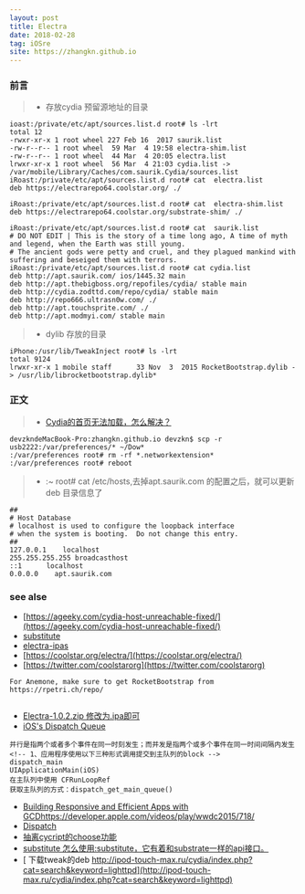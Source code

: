 ```yaml
---
layout: post
title: Electra
date: 2018-02-28
tag: iOSre
site: https://zhangkn.github.io
---
```


### 前言


>* 存放cydia 预留源地址的目录

```
ioast:/private/etc/apt/sources.list.d root# ls -lrt
total 12
-rwxr-xr-x 1 root wheel 227 Feb 16  2017 saurik.list
-rw-r--r-- 1 root wheel  59 Mar  4 19:58 electra-shim.list
-rw-r--r-- 1 root wheel  44 Mar  4 20:05 electra.list
lrwxr-xr-x 1 root wheel  56 Mar  4 21:03 cydia.list -> /var/mobile/Library/Caches/com.saurik.Cydia/sources.list
iRoast:/private/etc/apt/sources.list.d root# cat  electra.list
deb https://electrarepo64.coolstar.org/ ./

iRoast:/private/etc/apt/sources.list.d root# cat  electra-shim.list
deb https://electrarepo64.coolstar.org/substrate-shim/ ./

iRoast:/private/etc/apt/sources.list.d root# cat  saurik.list
# DO NOT EDIT | This is the story of a time long ago, A time of myth and legend, when the Earth was still young.
# The ancient gods were petty and cruel, and they plagued mankind with suffering and beseiged them with terrors. 
iRoast:/private/etc/apt/sources.list.d root# cat cydia.list
deb http://apt.saurik.com/ ios/1445.32 main
deb http://apt.thebigboss.org/repofiles/cydia/ stable main
deb http://cydia.zodttd.com/repo/cydia/ stable main
deb http://repo666.ultrasn0w.com/ ./
deb http://apt.touchsprite.com/ ./
deb http://apt.modmyi.com/ stable main
```

>* dylib 存放的目录
```
iPhone:/usr/lib/TweakInject root# ls -lrt
total 9124
lrwxr-xr-x 1 mobile staff      33 Nov  3  2015 RocketBootstrap.dylib -> /usr/lib/librocketbootstrap.dylib*
```

### 正文

>* [Cydia的首页无法加载，怎么解决？](http://iosre.com/t/cydia/11198)
```
devzkndeMacBook-Pro:zhangkn.github.io devzkn$ scp -r usb2222:/var/preferences/* ~/Dow*
:/var/preferences root# rm -rf *.networkextension*
:/var/preferences root# reboot
```

>* :~ root# cat /etc/hosts,去掉apt.saurik.com 的配置之后，就可以更新deb 目录信息了
```
##
# Host Database
# localhost is used to configure the loopback interface
# when the system is booting.  Do not change this entry.
##
127.0.0.1    localhost
255.255.255.255 broadcasthost
::1      localhost
0.0.0.0    apt.saurik.com
```
### see alse
- [https://ageeky.com/cydia-host-unreachable-fixed/](https://ageeky.com/cydia-host-unreachable-fixed/)
- [substitute](https://github.com/coolstar/substitute)
- [electra-ipas](https://github.com/coolstar/electra-ipas)
- [https://coolstar.org/electra/](https://coolstar.org/electra/)
- [https://twitter.com/coolstarorg](https://twitter.com/coolstarorg)

```
For Anemone, make sure to get RocketBootstrap from https://rpetri.ch/repo/


```
- [Electra-1.0.2.zip 修改为.ipa即可](https://github.com/zhangkn/KNiOS-11.0-11.1.2-/blob/master/Electra-1.0.2.zip)
- [iOS's Dispatch Queue](https://xlsn0w.github.io/jekyll/2017/06/22/DispatchQueue/)

```
并行是指两个或者多个事件在同一时刻发生；而并发是指两个或多个事件在同一时间间隔内发生
<!-- 1、应用程序使用以下三种形式调用提交到主队列的block -->
dispatch_main
UIApplicationMain(iOS)
在主队列中使用 CFRunLoopRef
获取主队列的方式：dispatch_get_main_queue()

```
- [Building Responsive and Efficient Apps with GCDhttps://developer.apple.com/videos/play/wwdc2015/718/](https://developer.apple.com/videos/play/wwdc2015/718/)
- [Dispatch](https://developer.apple.com/documentation/dispatch?language=objc)
- [抽离cycript的choose功能](https://github.com/BlueCocoa/choose/)
- [substitute 怎么使用:substitute，它有着和substrate一样的api接口。 ](http://www.alonemonkey.com/2017/05/31/get-start-with-mac-reverse/)
- [ 下载tweak的deb http://ipod-touch-max.ru/cydia/index.php?cat=search&keyword=lighttpd](http://ipod-touch-max.ru/cydia/index.php?cat=search&keyword=lighttpd)